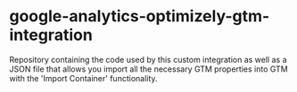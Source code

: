 # google-analytics-optimizely-gtm-integration
Repository containing the code used by this custom integration as well as a JSON file that allows you import all the necessary GTM properties into GTM with the 'Import Container' functionality.
